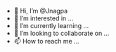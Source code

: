 - 👋 Hi, I’m @Jnagpa
- 👀 I’m interested in ...
- 🌱 I’m currently learning ...
- 💞️ I’m looking to collaborate on ...
- 📫 How to reach me ...

<!---
Jnagpa/Jnagpa is a ✨ special ✨ repository because its `README.md` (this file) appears on your GitHub profile.
You can click the Preview link to take a look at your changes.
--->
